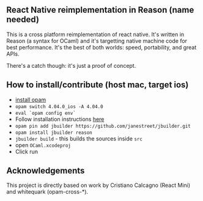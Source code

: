## React Native reimplementation in Reason (name needed)

This is a cross platform reimplementation of react native. 
It's written in Reason (a syntax for OCaml) and it's targetting 
native machine code for best performance. It's the best of both
worlds: speed, portability, and great APIs.

There's a catch though: it's just a proof of concept. 

## How to install/contribute (host mac, target ios)

- [install opam](https://opam.ocaml.org/doc/Install.html)
- `opam switch 4.04.0_ios -A 4.04.0`
- ``` eval `opam config env` ```
- Follow installation instructions [here](https://github.com/ocaml-cross/opam-cross-ios)
- `opam pin add jbuilder https://github.com/janestreet/jbuilder.git`
- `opam install jbuilder reason`
- `jbuilder build` - this builds the sources inside `src`
- open `OCaml.xcodeproj`
- Click run

## Acknowledgements

This project is directly based on work by Cristiano Calcagno 
(React Mini) and whitequark (opam-cross-*).
